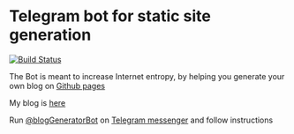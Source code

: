 # Telegram bot for static site generation

[![Build Status](https://travis-ci.org/mikhail-angelov/blogGeneratorBot.svg?branch=master)](https://travis-ci.org/mikhail-angelov/blogGeneratorBot)

The Bot is meant to increase Internet entropy, by helping you generate your own blog on [Github pages](https://pages.github.com)

My blog is [here](https://mikhail-angelov.github.io/blog/)

Run [@blogGeneratorBot](https://telegram.me/blogGeneratorBot) on [Telegram messenger](https://telegram.org) and follow instructions

